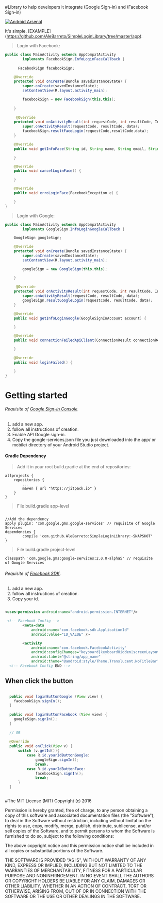 #Library to help developers it integrate (Google Sign-in) and (Facebook Sign-in)

[![Android Arsenal]( https://img.shields.io/badge/Android%20Arsenal-SimpleLoginLibrary-green.svg?style=true)](https://android-arsenal.com/details/1/3177 ) 

It's simple. [EXAMPLE] (https://github.com/AleBarreto/SimpleLoginLibrary/tree/master/app):
>Login with Facebook:

```java
public class MainActivity extends AppCompatActivity
        implements FacebookSign.InfoLoginFaceCallback {
      
      FacebookSign facebookSign;

    @Override
    protected void onCreate(Bundle savedInstanceState) {
        super.onCreate(savedInstanceState);
        setContentView(R.layout.activity_main);

        facebookSign = new FacebookSign(this,this);
    
    }
    
     @Override
    protected void onActivityResult(int requestCode, int resultCode, Intent data) {
        super.onActivityResult(requestCode, resultCode, data);
        facebookSign.resultFaceLogin(requestCode,resultCode,data);
    }

    @Override
    public void getInfoFace(String id, String name, String email, String photo) {

    }

    @Override
    public void cancelLoginFace() {

    }

    @Override
    public void erroLoginFace(FacebookException e) {

    }
}
```
>Login with Google:

```java
public class MainActivity extends AppCompatActivity 
        implements GoogleSign.InfoLoginGoogleCallback {

    GoogleSign googleSign;

    @Override
    protected void onCreate(Bundle savedInstanceState) {
        super.onCreate(savedInstanceState);
        setContentView(R.layout.activity_main);

        googleSign = new GoogleSign(this,this);

    }
    
     @Override
    protected void onActivityResult(int requestCode, int resultCode, Intent data) {
        super.onActivityResult(requestCode, resultCode, data);
        googleSign.resultGoogleLogin(requestCode, resultCode, data);
    }

    @Override
    public void getInfoLoginGoogle(GoogleSignInAccount account) {

    }

    @Override
    public void connectionFailedApiClient(ConnectionResult connectionResult) {

    }

    @Override
    public void loginFailed() {

    }
}
```

# Getting started
###### Requisite of [Google Sign-in Console](https://developers.google.com/mobile/add?platform=android&cntapi=signin&cnturl=https:%2F%2Fdevelopers.google.com%2Fidentity%2Fsign-in%2Fandroid%2Fsign-in%3Fconfigured%3Dtrue&cntlbl=Continue%20Adding%20Sign-In).
1. add a new app.
2. follow all instructions of creation.
3. Enable API Google sign-in.
4. Copy the google-services.json file you just downloaded into the app/ or mobile/ directory of your Android Studio project.

#### Gradle Dependency
>Add it in your root build.gradle at the end of repositories:

```
allprojects {
	repositories {
		...
		maven { url "https://jitpack.io" }
	}
}
```

> File build.gradle app-level

```

//Add the dependency	
apply plugin: 'com.google.gms.google-services' // requisite of Google Services
dependencies {
        compile 'com.github.AleBarreto:SimpleLoginLibrary:-SNAPSHOT'
}

```
> File build.gradle project-level

```
classpath 'com.google.gms:google-services:2.0.0-alpha5' // requisite of Google Services
```

###### Requisite of [Facebook SDK](https://developers.facebook.com/apps/).
1. add a new app.
2. follow all instructions of creation.
3. Copy your id.

```xml

<uses-permission android:name="android.permission.INTERNET"/>

 <!-- Facebook Config -->
        <meta-data
            android:name="com.facebook.sdk.ApplicationId"
            android:value="ID_VALUE" />

        <activity
            android:name="com.facebook.FacebookActivity"
            android:configChanges="keyboard|keyboardHidden|screenLayout|screenSize|orientation"
            android:label="@string/app_name"
            android:theme="@android:style/Theme.Translucent.NoTitleBar" />
  <!-- Facebook Config END -->
```

## When click the button

```java

  public void loginButtonGoogle (View view) {
    facebookSign.signIn();
  }
  
  public void loginButtonFacebook (View view) {
    googleSign.signIn();
  }
  
  // OR
  
  @Override
  public void onClick(View v) {
      switch (v.getId()){
          case R.id.yourIdButtonGoogle:
              googleSign.signIn();
              break;
          case R.id.yourIdButtonFace:
              facebookSign.signIn();
              break;
      }
  }
  
```

#The MIT License (MIT)
Copyright (c) 2016

Permission is hereby granted, free of charge, to any person obtaining a copy of this software and associated documentation files (the "Software"), to deal in the Software without restriction, including without limitation the rights to use, copy, modify, merge, publish, distribute, sublicense, and/or sell copies of the Software, and to permit persons to whom the Software is furnished to do so, subject to the following conditions:

The above copyright notice and this permission notice shall be included in all copies or substantial portions of the Software.

THE SOFTWARE IS PROVIDED "AS IS", WITHOUT WARRANTY OF ANY KIND, EXPRESS OR IMPLIED, INCLUDING BUT NOT LIMITED TO THE WARRANTIES OF MERCHANTABILITY, FITNESS FOR A PARTICULAR PURPOSE AND NONINFRINGEMENT. IN NO EVENT SHALL THE AUTHORS OR COPYRIGHT HOLDERS BE LIABLE FOR ANY CLAIM, DAMAGES OR OTHER LIABILITY, WHETHER IN AN ACTION OF CONTRACT, TORT OR OTHERWISE, ARISING FROM, OUT OF OR IN CONNECTION WITH THE SOFTWARE OR THE USE OR OTHER DEALINGS IN THE SOFTWARE.
